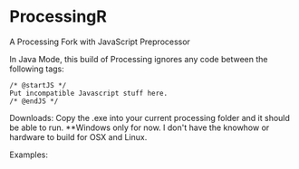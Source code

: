 ProcessingR
==========
A Processing Fork with JavaScript Preprocessor

In Java Mode, this build of Processing ignores any code between the following tags:
```
/* @startJS */
Put incompatible Javascript stuff here.
/* @endJS */
```
Downloads:
Copy the .exe into your current processing folder and it should be able to run.
**Windows only for now. I don't have the knowhow or hardware to build for OSX and Linux.

Examples:


